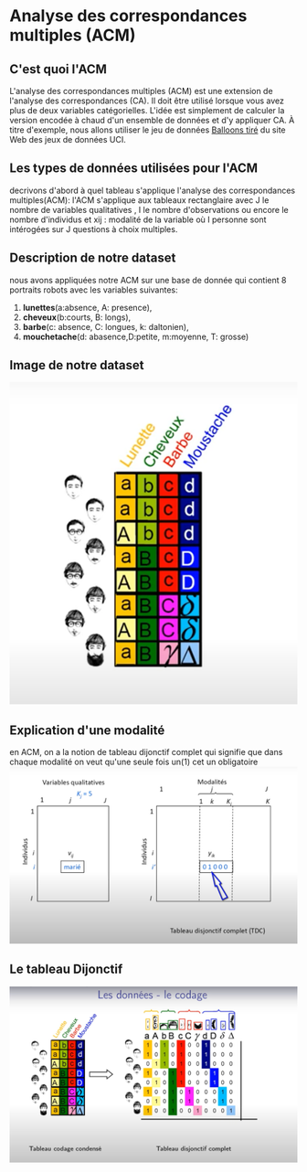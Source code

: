 # Analyse des correspondances multiples (ACM)
## C'est quoi l'ACM
L'analyse des correspondances multiples (ACM) est une extension de l'analyse des correspondances (CA). Il doit être utilisé lorsque vous avez plus de deux variables catégorielles. L'idée est simplement de calculer la version encodée à chaud d'un ensemble de données et d'y appliquer CA. À titre d'exemple, nous allons utiliser le jeu de données [Balloons tiré](https://archive.ics.uci.edu/ml/machine-learning-databases/balloons/) du site Web des jeux de données UCI.
## Les types de données utilisées pour l'ACM
decrivons d'abord à quel tableau s'applique l'analyse des correspondances multiples(ACM): l'ACM s'applique aux tableaux rectanglaire avec J le nombre de variables qualitatives , I le nombre d'observations ou encore le nombre d'individus et xij : modalité de la variable où I personne sont intérogées sur J questions à choix multiples.

## Description de notre dataset
nous avons appliquées notre ACM sur une base de donnée qui contient 8 portraits robots
avec les variables suivantes: 
1. **lunettes**(a:absence, A: presence), 
2. **cheveux**(b:courts, B: longs), 
3. **barbe**(c: absence, C: longues, k: daltonien), 
4. **mouchetache**(d: abasence,D:petite, m:moyenne, T: grosse) 
   
## Image de notre dataset

![dataset robo](db.png)
## Explication d'une modalité
en ACM, on a la notion de tableau dijonctif complet qui signifie que dans chaque modalité on veut qu'une seule fois un(1) cet un obligatoire
![modalite](modalites.png)

## Le tableau Dijonctif
![tdc](tableaudijonctioncomplet.png)